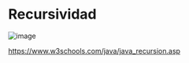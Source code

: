 # Recursividad

![image](https://github.com/profeMelola/Programacion-04-2023-24/assets/91023374/1274ccf8-501a-4ec5-8f09-59f8d9d82ae1)

https://www.w3schools.com/java/java_recursion.asp

